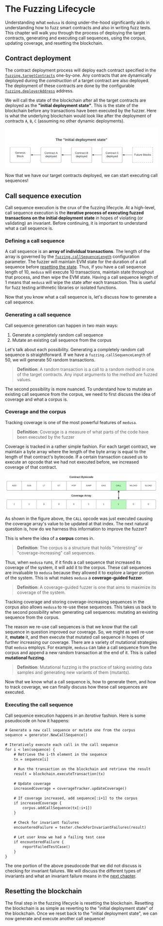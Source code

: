 # The Fuzzing Lifecycle

Understanding what `medusa` is doing under-the-hood significantly aids in understanding how to fuzz smart contracts
and also in writing fuzz tests. This chapter will walk you through the process of deploying the target contracts,
generating and executing call sequences, using the corpus, updating coverage, and resetting the blockchain.

## Contract deployment

The contract deployment process will deploy each contract specified in the
[`fuzzing.targetContracts`](../project_configuration/fuzzing_config.md#targetcontracts) one-by-one. Any contracts that
are dynamically deployed during the _construction_ of a target contract are also deployed. The deployment of these
contracts are done by the configurable
[`fuzzing.deployerAddress`](../project_configuration/fuzzing_config.md#deployeraddress) address.

We will call the state of the blockchain after all the target contracts are deployed as the **"initial deployment state"**.
This is the state of the blockchain before any transactions have been executed by the fuzzer. Here is what the underlying
blockchain would look like after the deployment of contracts `A`, `B`, `C` (assuming no other dynamic deployments).

![Contract Deployment Diagram](../static/contract_deployment.png)

Now that we have our target contracts deployed, we can start executing call sequences!

## Call sequence execution

Call sequence execution is the crux of the fuzzing lifecycle. At a high-level, call sequence execution is the **iterative
process of executing fuzzed transactions on the initial deployment state** in hopes of violating (or validating) an invariant.
Before continuing, it is important to understand what a call sequence is.

### Defining a call sequence

A call sequence is an **array of individual transactions**. The length of the array is governed by the
[`fuzzing.callSequenceLength`](../project_configuration/fuzzing_config.md#callsequencelength) configuration parameter.
The fuzzer will maintain EVM state for the duration of a call sequence before [resetting the state](#resetting-the-blockchain).
Thus, if you have a call sequence length of 10, `medusa` will execute 10 transactions, maintain state throughout that
process, and then wipe the EVM state. Having a call sequence length of 1 means that `medusa` will wipe the state after
each transaction. This is useful for fuzz testing arithmetic libraries or isolated functions.

Now that you know what a call sequence is, let's discuss how to generate a call sequence.

### Generating a call sequence

Call sequence generation can happen in two main ways:

1. Generate a completely random call sequence
2. Mutate an existing call sequence from the corpus

Let's talk about each possibility. Generating a completely random call sequence is straightforward. If we have a
`fuzzing.callSequenceLength` of 50, we will generate 50 random transactions.

> **Definition**: A random transaction is a call to a random method in one of the target contracts. Any input arguments
> to the method are fuzzed values.

The second possibility is more nuanced. To understand how to mutate an existing call sequence from the corpus, we need
to first discuss the idea of coverage and what a corpus is.

### Coverage and the corpus

Tracking coverage is one of the most powerful features of `medusa`.

> **Definition**: Coverage is a measure of what parts of the code have been executed by the fuzzer

Coverage is tracked in a rather simple fashion. For each target contract, we maintain a byte array where the length of the
byte array is equal to the length of that contract's bytecode. If a certain transaction caused us to execute an opcode
that we had not executed before, we increased coverage of that contract.

![Coverage Tracking Diagram](../static/coverage.png)

As shown in the figure above, the `CALL` opcode was just executed causing the coverage array's value to be updated at that
index. The next natural question is, how do we harness this information to improve the fuzzer?

This is where the idea of a **corpus** comes in.

> **Definition**: The corpus is a structure that holds "interesting" or "coverage-increasing" call sequences.

Thus, when `medusa` runs, if it finds a call sequence that increased its coverage of the system, it will add it to the corpus.
These call sequences are invaluable to `medusa` because they allowed it to explore a larger portion of the system. This is
what makes `medusa` a **coverage-guided fuzzer**.

> **Definition**: A coverage-guided fuzzer is one that aims to maximize its coverage of the system.

Tracking coverage and storing coverage-increasing sequences in the corpus also allows `medusa` to re-use these sequences.
This takes us back to the second possibility when generating call sequences: mutating an existing sequence from the corpus.

The reason we re-use call sequences is that we know that the call sequence in question improved our coverage. So, we
might as well re-use it, **mutate** it, and then execute that mutated call sequence in hopes of further increasing our coverage.
There are a variety of mutational strategies that `medusa` employs. For example, `medusa` can take a call sequence from the corpus and append a new random
transaction at the end of it. This is called **mutational fuzzing**.

> **Definition**: Mutational fuzzing is the practice of taking existing data samples and generating new variants of them
> (mutants).

Now that we know what a call sequence is, how to generate them, and how to track coverage, we can finally discuss how
these call sequences are executed.

### Executing the call sequence

Call sequence execution happens in an _iterative_ fashion. Here is some pseudocode on how it happens:

```
# Generate a new call sequence or mutate one from the corpus
sequence = generator.NewCallSequence()

# Iteratively execute each call in the call sequence
for i < len(sequence) {
    # Retrieve the i-th element in the sequence
    tx = sequence[i]

    # Run the transaction on the blockchain and retrieve the result
    result = blockchain.executeTransaction(tx)

    # Update coverage
    increasedCoverage = coverageTracker.updateCoverage()

    # If coverage increased, add sequence[:i+1] to the corpus
    if increasedCoverage {
        corpus.addCallSequence(tx[:i+1])
    }

    # Check for invariant failures
    encounteredFailure = tester.checkForInvariantFailures(result)

    # Let user know we had a failing test case
    if encounteredFailure {
        reportFailedTestCase()
    }
}
```

The one portion of the above pseudocode that we did not discuss is checking for invariant failures. We will discuss
the different types of invariants and what an invariant failure means in the [next chapter](./invariants.md).

## Resetting the blockchain

The final step in the fuzzing lifecycle is resetting the blockchain. Resetting the blockchain is as simple as reverting
to the "initial deployment state" of the blockchain. Once we reset back to the "initial deployment state", we can now generate and execute
another call sequence!

